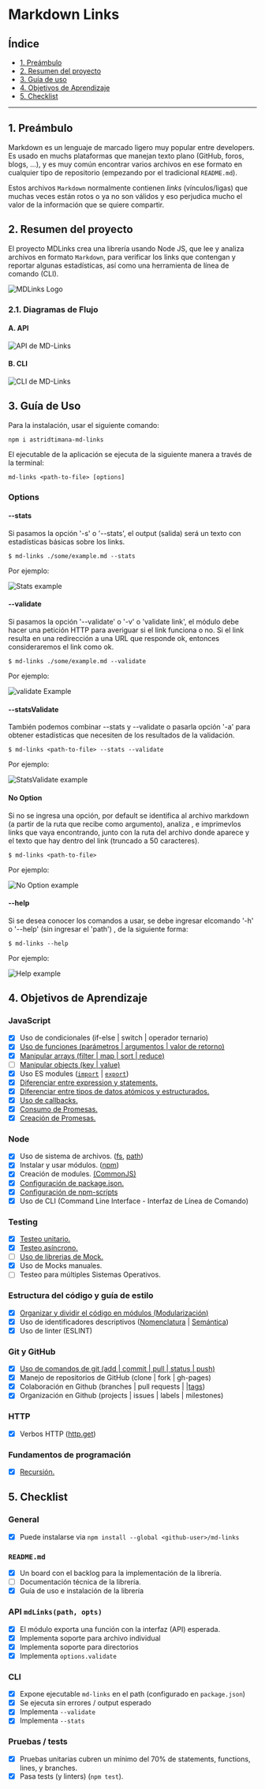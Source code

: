 # Markdown Links

## Índice

* [1. Preámbulo](#1-preámbulo)
* [2. Resumen del proyecto](#2-resumen-del-proyecto)
* [3. Guía de uso](#3-guía-de-uso)
* [4. Objetivos de Aprendizaje](#4-objetivos-de-aprendizaje)
* [5. Checklist](#5-checklist)
  
***

## 1. Preámbulo

Markdown es un lenguaje de marcado ligero muy popular entre developers. Es usado en muchs plataformas que
manejan texto plano (GitHub, foros, blogs, ...), y es muy común encontrar varios archivos en ese formato en cualquier tipo de repositorio (empezando por el tradicional `README.md`).

Estos archivos `Markdown` normalmente contienen _links_ (vínculos/ligas) que
muchas veces están rotos o ya no son válidos y eso perjudica mucho el valor de
la información que se quiere compartir.

## 2. Resumen del proyecto

El proyecto MDLinks crea una librería usando Node JS, que lee y analiza archivos en formato `Markdown`, para verificar los links que contengan y reportar algunas estadísticas, así como una herramienta de línea de comando (CLI).

![MDLinks Logo](https://user-images.githubusercontent.com/75852321/116343566-48a53e80-a7aa-11eb-8952-dd098c45e75e.png)

### 2.1. Diagramas de Flujo

#### **A. API**

![API de MD-Links](https://user-images.githubusercontent.com/75852321/116339368-ea289200-a7a2-11eb-90cf-7cab4412a305.png)

#### **B. CLI**

![CLI de MD-Links](https://user-images.githubusercontent.com/75852321/116343878-eef14400-a7aa-11eb-9a3e-0c0cfea7c729.png)

## 3. Guía de Uso

Para la instalación, usar el siguiente comando:

~~~ 
npm i astridtimana-md-links
~~~ 

El ejecutable de la aplicación se ejecuta de la siguiente manera a través de la terminal:

~~~ 
md-links <path-to-file> [options]
~~~ 

### Options

#### **--stats**

Si pasamos la opción '-s' o '--stats', el output (salida) será un texto con estadísticas básicas sobre los links.

~~~
$ md-links ./some/example.md --stats
~~~

Por ejemplo:

![Stats example](https://user-images.githubusercontent.com/75852321/116343969-17793e00-a7ab-11eb-8a9f-c71c36347d23.png)

#### **--validate**

Si pasamos la opción '--validate' o '-v' o 'validate link', el módulo debe hacer una petición HTTP para averiguar si el link funciona o no. Si el link resulta en una redirección a una URL que responde ok, entonces consideraremos el link como ok.

~~~
$ md-links ./some/example.md --validate
~~~

Por ejemplo:

![validate Example](https://user-images.githubusercontent.com/75852321/116344437-d7ff2180-a7ab-11eb-8e0f-b14ec5326df9.png)

#### **--statsValidate**

También podemos combinar --stats y --validate o pasarla opción '-a' para obtener estadísticas que necesiten de los resultados de la validación.

~~~
$ md-links <path-to-file> --stats --validate
~~~

Por ejemplo:

![StatsValidate example](https://user-images.githubusercontent.com/75852321/116344331-ac7c3700-a7ab-11eb-81d4-3c05f25c55d4.png)


#### **No Option**

Si no se ingresa una opción, por default se identifica al archivo markdown (a partir de la ruta que recibe como
argumento), analiza , e imprimevlos links que vaya encontrando, junto con la ruta del archivo donde aparece y el texto que hay dentro del link (truncado a 50 caracteres).

~~~
$ md-links <path-to-file>
~~~

Por ejemplo:

![No Option example](https://user-images.githubusercontent.com/75852321/116345327-89eb1d80-a7ad-11eb-8b8d-15d1bae1e7d6.png)

#### **--help**

Si se desea conocer los comandos a usar, se debe ingresar elcomando '-h' o '--help' (sin ingresar el 'path') , de la siguiente forma:

~~~
$ md-links --help
~~~

Por ejemplo:

![Help example](https://user-images.githubusercontent.com/75852321/116345554-fb2ad080-a7ad-11eb-8179-e80fbaa87156.png)


## 4. Objetivos de Aprendizaje

### JavaScript

* [x] Uso de condicionales (if-else | switch | operador ternario)
* [x] [Uso de funciones (parámetros | argumentos | valor de retorno)](https://developer.mozilla.org/es/docs/Web/JavaScript/Referencia/Funciones)
* [x] [Manipular arrays (filter | map | sort | reduce)](https://code.tutsplus.com/es/tutorials/how-to-use-map-filter-reduce-in-javascript--cms-26209)
* [ ] [Manipular objects (key | value)](https://developer.mozilla.org/es/docs/Web/JavaScript/Referencia/Objetos_globales/Object)
* [x] Uso ES modules ([`import`](https://developer.mozilla.org/en-US/docs/Web/JavaScript/Reference/Statements/import)
| [`export`](https://developer.mozilla.org/en-US/docs/Web/JavaScript/Reference/Statements/export))
* [x] [Diferenciar entre expression y statements.](https://openclassrooms.com/en/courses/4309531-descubre-las-funciones-en-javascript/5108986-diferencia-entre-expresion-y-sentencia)
* [x] [Diferenciar entre tipos de datos atómicos y estructurados.](https://developer.mozilla.org/es/docs/Web/JavaScript/Data_structures)
* [x] [Uso de callbacks.](https://developer.mozilla.org/es/docs/Glossary/Callback_function)
* [x] [Consumo de Promesas.](https://scotch.io/tutorials/javascript-promises-for-dummies#toc-consuming-promises)
* [x] [Creación de Promesas.](https://www.freecodecamp.org/news/how-to-write-a-javascript-promise-4ed8d44292b8/)

### Node

* [x] Uso de sistema de archivos. ([fs](https://nodejs.org/api/fs.html), [path](https://nodejs.org/api/path.html))
* [x] Instalar y usar módulos. ([npm](https://www.npmjs.com/))
* [x] Creación de modules. [(CommonJS)](https://nodejs.org/docs/latest-v0.10.x/api/modules.html)
* [x] [Configuración de package.json.](https://docs.npmjs.com/files/package.json)
* [x] [Configuración de npm-scripts](https://docs.npmjs.com/misc/scripts)
* [x] Uso de CLI (Command Line Interface - Interfaz de Línea de Comando)

### Testing

* [x] [Testeo unitario.](https://jestjs.io/docs/es-ES/getting-started)
* [x] [Testeo asíncrono.](https://jestjs.io/docs/es-ES/asynchronous)
* [ ] [Uso de librerias de Mock.](https://jestjs.io/docs/es-ES/manual-mocks)
* [x] Uso de Mocks manuales.
* [ ] Testeo para múltiples Sistemas Operativos.

### Estructura del código y guía de estilo

* [x] [Organizar y dividir el código en módulos (Modularización)](https://medium.com/@sebastianpaduano/modularizaci%C3%B3n-en-javascript-538bd6c75fa)
* [x] Uso de identificadores descriptivos ([Nomenclatura](http://snowdream.github.io/javascript-style-guide/javascript-style-guide/es/naming-conventions.html) | [Semántica](https://geekytheory.com/semantica-coder))
* [x] Uso de linter (ESLINT)

### Git y GitHub

* [x] [Uso de comandos de git (add | commit | pull | status | push)](https://github.com/jlord/git-it-electron)
* [x] Manejo de repositorios de GitHub (clone | fork | gh-pages)
* [x] Colaboración en Github (branches | pull requests | |[tags](https://git-scm.com/book/en/v2/Git-Basics-Tagging))
* [x] Organización en Github (projects | issues | labels | milestones)

### HTTP

* [x] Verbos HTTP ([http.get](https://nodejs.org/api/http.html#http_http_get_options_callback))

### Fundamentos de programación

* [x] [Recursión.](https://www.youtube.com/watch?v=lPPgY3HLlhQ)


## 5. Checklist

### General

* [x] Puede instalarse via `npm install --global <github-user>/md-links`

### `README.md`

* [x] Un board con el backlog para la implementación de la librería.
* [ ] Documentación técnica de la librería.
* [x] Guía de uso e instalación de la librería

### API `mdLinks(path, opts)`

* [x] El módulo exporta una función con la interfaz (API) esperada.
* [x] Implementa soporte para archivo individual
* [x] Implementa soporte para directorios
* [x] Implementa `options.validate`

### CLI

* [x] Expone ejecutable `md-links` en el path (configurado en `package.json`)
* [x] Se ejecuta sin errores / output esperado
* [x] Implementa `--validate`
* [x] Implementa `--stats`

### Pruebas / tests

* [x] Pruebas unitarias cubren un mínimo del 70% de statements, functions,
  lines, y branches.
* [x] Pasa tests (y linters) (`npm test`).